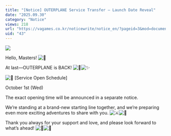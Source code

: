 ```yaml
---
title: "[Notice] OUTERPLANE Service Transfer – Launch Date Reveal"
date: "2025.09.30"
category: "Notice"
views: 218
url: "https://vagames.co.kr/noticewrite/notice_en/?pageid=3&mod=document&uid=43"
uid: "43"
---
```


![]()![](/images/news/live/en/43-e0052bc0.webp)

Hello, Masters! ![🌟](/images/news/live/en/43-be9a11ce.svg) 

  

At last—OUTERPLANE is BACK! ![🎉](/images/news/live/en/43-5e3f7088.svg)![✨](/images/news/live/en/199-9d3be226.svg) 

  

 ![📅](/images/news/live/en/211-70cde509.svg) \[Service Open Schedule\]

October 1st (Wed)

The exact opening time will be announced in a separate notice.

We’re standing at a brand-new starting line together, and we’re preparing even more exciting adventures to share with you. ![⚔️](/images/news/live/en/43-c1a4f187.svg)![💫](/images/news/live/en/199-b83011d6.svg) 

Thank you always for your support and love, and please look forward to what’s ahead! ![🙌](/images/news/live/en/43-1b48b265.svg)![💖](/images/news/live/en/46-47b68f24.svg)